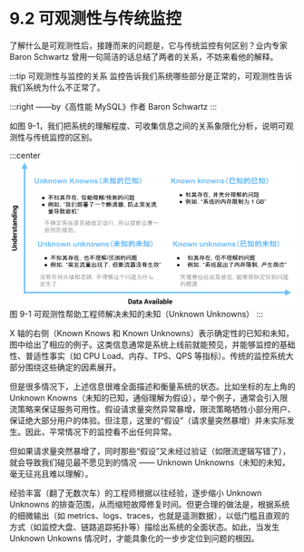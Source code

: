 # 9.2 可观测性与传统监控

了解什么是可观测性后，接踵而来的问题是，它与传统监控有何区别？业内专家 Baron Schwartz 曾用一句简洁的话总结了两者的关系，不妨来看他的解释。

:::tip 可观测性与监控的关系
监控告诉我们系统哪些部分是正常的，可观测性告诉我们系统为什么不正常了。

:::right
——by《高性能 MySQL》作者 Baron Schwartz 
:::

如图 9-1，我们把系统的理解程度、可收集信息之间的关系象限化分析，说明可观测性与传统监控的区别。

:::center
  ![](../assets/observability-knowns.png)<br/>
  图 9-1 可观测性帮助工程师解决未知的未知（Unknown Unknowns）
:::

X 轴的右侧（Known Knows 和 Known Unknowns）表示确定性的已知和未知，图中给出了相应的例子。这类信息通常是系统上线前就能预见，并能够监控的基础性、普适性事实（如 CPU Load、内存、TPS、QPS 等指标）。传统的监控系统大部分围绕这些确定的因素展开。

但是很多情况下，上述信息很难全面描述和衡量系统的状态。比如坐标的左上角的 Unknown Knowns（未知的已知，通俗理解为假设），举个例子，通常会引入限流策略来保证服务可用性。假设请求量突然异常暴增，限流策略牺牲小部分用户、保证绝大部分用户的体验。但注意，这里的“假设”（请求量突然暴增）并未实际发生。因此，平常情况下的监控看不出任何异常。

但如果请求量突然暴增了，同时那些“假设”又未经过验证（如限流逻辑写错了），就会导致我们碰见最不愿见到的情况 —— Unknown Unknowns（未知的未知，毫无征兆且难以理解）。

经验丰富（翻了无数次车）的工程师根据以往经验，逐步缩小 Unknown Unknowns 的排查范围，从而缩短故障修复时间。但更合理的做法是，根据系统的细微输出（如 metrics、logs、traces，也就是遥测数据），以低门槛且直观的方式（如监控大盘、链路追踪拓扑等）描绘出系统的全面状态。如此，当发生 Unknown Unkowns 情况时，才能具象化的一步步定位到问题的根因。

[^1]: 参见 https://blog.sciencenet.cn/blog-829-1271882.html
